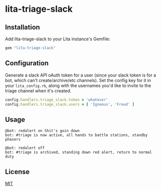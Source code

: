 # lita-triage-slack

## Installation

Add lita-triage-slack to your Lita instance's Gemfile:

``` ruby
gem "lita-triage-slack"
```


## Configuration

Generate a slack API oAuth token for a user (since your slack token is for a bot, which can't create/archive/etc channels).
Set the config key for it in your `lita_config.rb`, along with the usernames you'd like to invite to the triage channel when it's created.
``` ruby
config.handlers.triage_slack.token = 'whatever'
config.handlers.triage_slack.users = [ 'Igneous', 'Freud' ]
```

## Usage

```
@bot: redalert on Shit's goin down
bot: #triage is now active, all hands to battle stations, standby phasers
```


```
@bot: redalert off
bot: #triage is archived, standing down red alert, return to normal duty
```

## License

[MIT](http://opensource.org/licenses/MIT)
